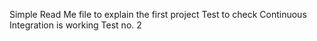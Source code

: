 Simple Read Me file to explain the first project
Test to check Continuous Integration is working
Test no. 2